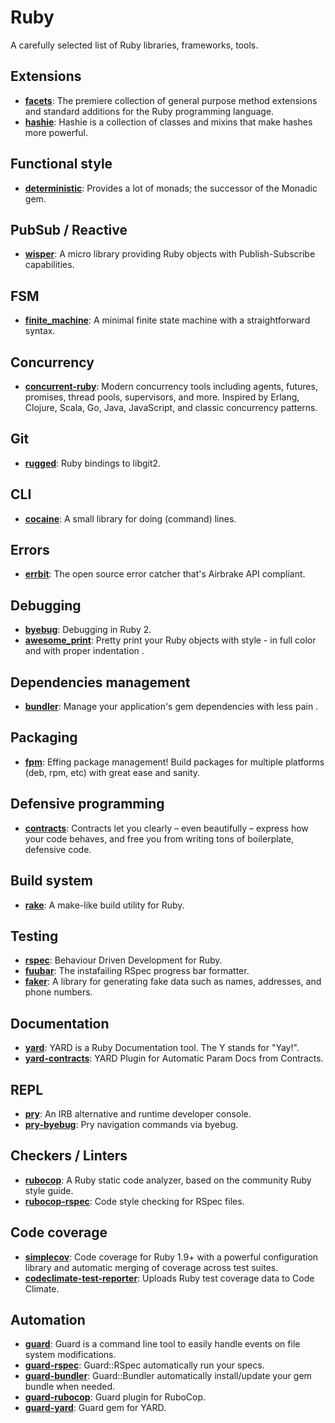 # Ruby

A carefully selected list of Ruby libraries, frameworks, tools.

## Extensions

* [**facets**](https://github.com/rubyworks/facets): The premiere collection of general purpose method extensions and standard additions for the Ruby programming language.
* [**hashie**](https://github.com/intridea/hashie): Hashie is a collection of classes and mixins that make hashes more powerful.

## Functional style

* [**deterministic**](https://github.com/pzol/deterministic): Provides a lot of monads; the successor of the Monadic gem.

## PubSub / Reactive

* [**wisper**](https://github.com/krisleech/wisper): A micro library providing Ruby objects with Publish-Subscribe capabilities.

## FSM

* [**finite_machine**](https://github.com/peter-murach/finite_machine): A minimal finite state machine with a straightforward syntax.

## Concurrency

* [**concurrent-ruby**](https://github.com/ruby-concurrency/concurrent-ruby): Modern concurrency tools including agents, futures, promises, thread pools, supervisors, and more. Inspired by Erlang, Clojure, Scala, Go, Java, JavaScript, and classic concurrency patterns.

## Git

* [**rugged**](https://github.com/libgit2/rugged): Ruby bindings to libgit2.

## CLI

* [**cocaine**](https://github.com/thoughtbot/cocaine): A small library for doing (command) lines.

## Errors

* [**errbit**](https://github.com/errbit/errbit): The open source error catcher that's Airbrake API compliant.

## Debugging

* [**byebug**](https://github.com/deivid-rodriguez/byebug): Debugging in Ruby 2.
* [**awesome_print**](https://github.com/michaeldv/awesome_print): Pretty print your Ruby objects with style - in full color and with proper indentation .

## Dependencies management

* [**bundler**](https://github.com/bundler/bundler): Manage your application's gem dependencies with less pain .

## Packaging

* [**fpm**](https://github.com/jordansissel/fpm): Effing package management! Build packages for multiple platforms (deb, rpm, etc) with great ease and sanity.

## Defensive programming

* [**contracts**](https://github.com/egonSchiele/contracts.ruby): Contracts let you clearly – even beautifully – express how your code behaves, and free you from writing tons of boilerplate, defensive code.

## Build system

* [**rake**](https://github.com/ruby/rake): A make-like build utility for Ruby.

## Testing

* [**rspec**](https://github.com/rspec/rspec): Behaviour Driven Development for Ruby.
* [**fuubar**](https://github.com/thekompanee/fuubar): The instafailing RSpec progress bar formatter.
* [**faker**](https://github.com/stympy/faker): A library for generating fake data such as names, addresses, and phone numbers.

## Documentation

* [**yard**](https://github.com/lsegal/yard): YARD is a Ruby Documentation tool. The Y stands for "Yay!".
* [**yard-contracts**](https://github.com/sfcgeorge/yard-contracts): YARD Plugin for Automatic Param Docs from Contracts.

## REPL
  
* [**pry**](https://github.com/pry/pry): An IRB alternative and runtime developer console.
* [**pry-byebug**](https://github.com/deivid-rodriguez/pry-byebug): Pry navigation commands via byebug.

## Checkers / Linters

* [**rubocop**](https://github.com/bbatsov/rubocop): A Ruby static code analyzer, based on the community Ruby style guide.
* [**rubocop-rspec**](https://github.com/nevir/rubocop-rspec): Code style checking for RSpec files.

## Code coverage

* [**simplecov**](https://github.com/colszowka/simplecov): Code coverage for Ruby 1.9+ with a powerful configuration library and automatic merging of coverage across test suites.
* [**codeclimate-test-reporter**](https://github.com/codeclimate/ruby-test-reporter): Uploads Ruby test coverage data to Code Climate.

## Automation

* [**guard**](https://github.com/guard/guard): Guard is a command line tool to easily handle events on file system modifications. 
* [**guard-rspec**](https://github.com/guard/guard-rspec): Guard::RSpec automatically run your specs.
* [**guard-bundler**](https://github.com/guard/guard-bundler): Guard::Bundler automatically install/update your gem bundle when needed.
* [**guard-rubocop**](https://github.com/yujinakayama/guard-rubocop): Guard plugin for RuboCop.
* [**guard-yard**](https://github.com/panthomakos/guard-yard): Guard gem for YARD.
